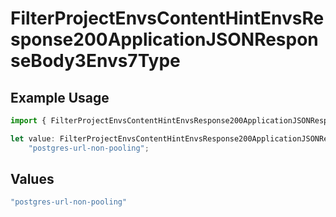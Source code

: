 # FilterProjectEnvsContentHintEnvsResponse200ApplicationJSONResponseBody3Envs7Type

## Example Usage

```typescript
import { FilterProjectEnvsContentHintEnvsResponse200ApplicationJSONResponseBody3Envs7Type } from "@vercel/sdk/models/operations";

let value: FilterProjectEnvsContentHintEnvsResponse200ApplicationJSONResponseBody3Envs7Type =
    "postgres-url-non-pooling";
```

## Values

```typescript
"postgres-url-non-pooling"
```